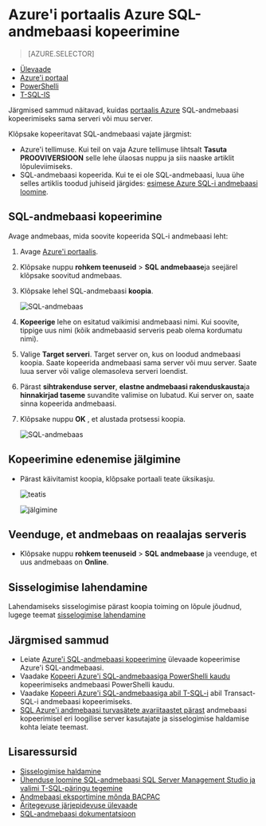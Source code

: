 <properties
    pageTitle="Kopeerige Azure'i portaalis Azure SQL-andmebaasi | Microsoft Azure'i"
    description="Azure'i SQL-andmebaasi koopia loomine"
    services="sql-database"
    documentationCenter=""
    authors="stevestein"
    manager="jhubbard"
    editor=""/>

<tags
    ms.service="sql-database"
    ms.devlang="NA"
    ms.date="09/19/2016"
    ms.author="sstein"
    ms.workload="data-management"
    ms.topic="article"
    ms.tgt_pltfrm="NA"/>



# <a name="copy-an-azure-sql-database-using-the-azure-portal"></a>Azure'i portaalis Azure SQL-andmebaasi kopeerimine

> [AZURE.SELECTOR]
- [Ülevaade](sql-database-copy.md)
- [Azure'i portaal](sql-database-copy-portal.md)
- [PowerShelli](sql-database-copy-powershell.md)
- [T-SQL-IS](sql-database-copy-transact-sql.md)

Järgmised sammud näitavad, kuidas [portaalis Azure](https://portal.azure.com) SQL-andmebaasi kopeerimiseks sama serveri või muu server.

Klõpsake kopeeritavat SQL-andmebaasi vajate järgmist:

- Azure'i tellimuse. Kui teil on vaja Azure tellimuse lihtsalt **Tasuta PROOVIVERSIOON** selle lehe ülaosas nuppu ja siis naaske artiklit lõpuleviimiseks.
- SQL-andmebaasi kopeerida. Kui te ei ole SQL-andmebaasi, luua ühe selles artiklis toodud juhiseid järgides: [esimese Azure SQL-i andmebaasi loomine](sql-database-get-started.md).


## <a name="copy-your-sql-database"></a>SQL-andmebaasi kopeerimine

Avage andmebaas, mida soovite kopeerida SQL-i andmebaasi leht:

1.  Avage [Azure'i portaalis](https://portal.azure.com).
2.  Klõpsake nuppu **rohkem teenuseid** > **SQL andmebaase**ja seejärel klõpsake soovitud andmebaas.
3.  Klõpsake lehel SQL-andmebaasi **koopia**.

    ![SQL-andmebaas](./media/sql-database-copy-portal/sql-database-copy.png)

1.  **Kopeerige** lehe on esitatud vaikimisi andmebaasi nimi. Kui soovite, tippige uus nimi (kõik andmebaasid serveris peab olema kordumatu nimi).
2.  Valige **Target serveri**. Target server on, kus on loodud andmebaasi koopia. Saate kopeerida andmebaasi sama server või muu server. Saate luua server või valige olemasoleva serveri loendist. 
3.  Pärast **sihtrakenduse server**, **elastne andmebaasi rakenduskausta**ja **hinnakirjad taseme** suvandite valimise on lubatud. Kui server on, saate sinna kopeerida andmebaasi.
3.  Klõpsake nuppu **OK** , et alustada protsessi koopia.

    ![SQL-andmebaas](./media/sql-database-copy-portal/copy-page.png)


## <a name="monitor-the-progress-of-the-copy-operation"></a>Kopeerimine edenemise jälgimine

- Pärast käivitamist koopia, klõpsake portaali teate üksikasju.

    ![teatis][3]
 
    ![jälgimine][4]


## <a name="verify-the-database-is-live-on-the-server"></a>Veenduge, et andmebaas on reaalajas serveris

- Klõpsake nuppu **rohkem teenuseid** > **SQL andmebaase** ja veenduge, et uus andmebaas on **Online**.


## <a name="resolve-logins"></a>Sisselogimise lahendamine

Lahendamiseks sisselogimise pärast koopia toiming on lõpule jõudnud, lugege teemat [sisselogimise lahendamine](sql-database-copy-transact-sql.md#resolve-logins-after-the-copy-operation-completes)


## <a name="next-steps"></a>Järgmised sammud

- Leiate [Azure'i SQL-andmebaasi kopeerimine](sql-database-copy.md) ülevaade kopeerimise Azure'i SQL-andmebaasi.
- Vaadake [Kopeeri Azure'i SQL-andmebaasiga PowerShelli kaudu](sql-database-copy-powershell.md) kopeerimiseks andmebaasi PowerShelli kaudu.
- Vaadake [Kopeeri Azure'i SQL-andmebaasiga abil T-SQL-i](sql-database-copy-transact-sql.md) abil Transact-SQL-i andmebaasi kopeerimiseks.
- [SQL Azure'i andmebaasi turvasätete avariitaastet pärast](sql-database-geo-replication-security-config.md) andmebaasi kopeerimisel eri loogilise server kasutajate ja sisselogimise haldamise kohta leiate teemast.



## <a name="additional-resources"></a>Lisaressursid

- [Sisselogimise haldamine](sql-database-manage-logins.md)
- [Ühenduse loomine SQL-andmebaasi SQL Server Management Studio ja valimi T-SQL-päringu tegemine](sql-database-connect-query-ssms.md)
- [Andmebaasi eksportimine mõnda BACPAC](sql-database-export.md)
- [Äritegevuse järjepidevuse ülevaade](sql-database-business-continuity.md)
- [SQL-andmebaasi dokumentatsioon](https://azure.microsoft.com/documentation/services/sql-database/)




<!--Image references-->
[1]: ./media/sql-database-copy-portal/copy.png
[2]: ./media/sql-database-copy-portal/copy-ok.png
[3]: ./media/sql-database-copy-portal/copy-notification.png
[4]: ./media/sql-database-copy-portal/monitor-copy.png


